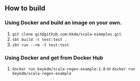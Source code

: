 ## How to build

### Using Docker and build an image on your own.

1. `git clone git@github.com:kkdm/scala-examples.git`
2. `sbt build -t test:test .`
3. `sbt run --rm -t test:test`

### Using Docker and get from Docker Hub

1. `docker run keykdm/scala-regex-example:1.0` or `docker run keykdm/scala-regex-example`

